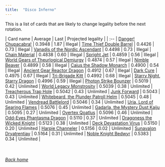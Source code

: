 ```yaml
---
title:  "Disco Inferno"
---
```


This is a list of cards that are likely to change legality before the next rotation.

| Card name | Average | Last | Projected legality |
| :-- |
[Danger! Chupacabra!](https://db.ygoprodeck.com/card/?search=Danger!%20Chupacabra!) | 0.3948 | 1.87 | Illegal |
[Time Thief Double Barrel](https://db.ygoprodeck.com/card/?search=Time%20Thief%20Double%20Barrel) | 0.4426 | 0.73 | Illegal |
[Vanadis of the Nordic Ascendant](https://db.ygoprodeck.com/card/?search=Vanadis%20of%20the%20Nordic%20Ascendant) | 0.4498 | 0.73 | Illegal |
[Chain Material](https://db.ygoprodeck.com/card/?search=Chain%20Material) | 0.4838 | 0.60 | Illegal |
[Spright Jet](https://db.ygoprodeck.com/card/?search=Spright%20Jet) | 0.4859 | 0.56 | Illegal |
[World Gears of Theurlogical Demiurgy](https://db.ygoprodeck.com/card/?search=World%20Gears%20of%20Theurlogical%20Demiurgy) | 0.4874 | 0.57 | Illegal |
[Nimble Beaver](https://db.ygoprodeck.com/card/?search=Nimble%20Beaver) | 0.4899 | 0.58 | Illegal |
[Caius the Shadow Monarch](https://db.ygoprodeck.com/card/?search=Caius%20the%20Shadow%20Monarch) | 0.4900 | 0.54 | Illegal |
[Ancient Gear Reactor Dragon](https://db.ygoprodeck.com/card/?search=Ancient%20Gear%20Reactor%20Dragon) | 0.4912 | 0.67 | Illegal |
[Dark Cure](https://db.ygoprodeck.com/card/?search=Dark%20Cure) | 0.4975 | 0.67 | Illegal |
[Tri-Brigade Kitt](https://db.ygoprodeck.com/card/?search=Tri-Brigade%20Kitt) | 0.4992 | 0.68 | Illegal |
[Starry Night, Starry Dragon](https://db.ygoprodeck.com/card/?search=Starry%20Night,%20Starry%20Dragon) | 0.4996 | 0.59 | Illegal |
[Photon Strike Bounzer](https://db.ygoprodeck.com/card/?search=Photon%20Strike%20Bounzer) | 0.5019 | 0.42 | Unlimited |
[World Legacy Monstrosity](https://db.ygoprodeck.com/card/?search=World%20Legacy%20Monstrosity) | 0.5039 | 0.38 | Unlimited |
[Treacherous Trap Hole](https://db.ygoprodeck.com/card/?search=Treacherous%20Trap%20Hole) | 0.5042 | 0.43 | Unlimited |
[Junk Forward](https://db.ygoprodeck.com/card/?search=Junk%20Forward) | 0.5043 | 0.43 | Unlimited |
[Whitebeard, the Plunder Patroll Helm](https://db.ygoprodeck.com/card/?search=Whitebeard,%20the%20Plunder%20Patroll%20Helm) | 0.5045 | 0.48 | Unlimited |
[Vendread Battlelord](https://db.ygoprodeck.com/card/?search=Vendread%20Battlelord) | 0.5046 | 0.34 | Unlimited |
[Uria, Lord of Searing Flames](https://db.ygoprodeck.com/card/?search=Uria,%20Lord%20of%20Searing%20Flames) | 0.5076 | 0.45 | Unlimited |
[Gadarla, the Mystery Dust Kaiju](https://db.ygoprodeck.com/card/?search=Gadarla,%20the%20Mystery%20Dust%20Kaiju) | 0.5095 | 0.27 | Unlimited |
[Overtex Qoatlus](https://db.ygoprodeck.com/card/?search=Overtex%20Qoatlus) | 0.5096 | 0.46 | Unlimited |
[Odd-Eyes Phantasma Dragon](https://db.ygoprodeck.com/card/?search=Odd-Eyes%20Phantasma%20Dragon) | 0.5110 | 0.37 | Unlimited |
[Dragoness the Wicked Knight](https://db.ygoprodeck.com/card/?search=Dragoness%20the%20Wicked%20Knight) | 0.5123 | 0.38 | Unlimited |
[Deck Devastation Virus](https://db.ygoprodeck.com/card/?search=Deck%20Devastation%20Virus) | 0.5150 | 0.20 | Unlimited |
[Harpie Channeler](https://db.ygoprodeck.com/card/?search=Harpie%20Channeler) | 0.5156 | 0.02 | Unlimited |
[Sunavalon Dryatrentiay](https://db.ygoprodeck.com/card/?search=Sunavalon%20Dryatrentiay) | 0.5164 | 0.31 | Unlimited |
[Noble Knight Bedwyr](https://db.ygoprodeck.com/card/?search=Noble%20Knight%20Bedwyr) | 0.5383 | 0.34 | Unlimited |

<br>

###### [Back home](index)